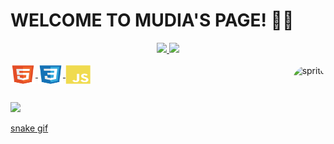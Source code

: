 # WELCOME TO MUDIA'S PAGE! 👋🏾

<div align="center">
  <a href="https://github.com/MudiaUON">
  <img height="180em" src="https://github-readme-stats.vercel.app/api?username=MudiaUON&show_icons=true&theme=tokyonight&include_all_commits=true&count_private=true"/>
  <img height="180em" src="https://github-readme-stats.vercel.app/api/top-langs/?username=MudiaUON&layout=compact&langs_count=7&theme=tokyonight"/>
</div>
<div style="display: inline_block"><br>
  <img align="center" alt="Rafa-HTML" height="30" width="40" src="https://raw.githubusercontent.com/devicons/devicon/master/icons/html5/html5-original.svg">
  <img align="center" alt="Rafa-CSS" height="30" width="40" src="https://raw.githubusercontent.com/devicons/devicon/master/icons/css3/css3-original.svg">
    <img align="center" alt="Rafa-Js" height="30" width="40" src="https://raw.githubusercontent.com/devicons/devicon/master/icons/javascript/javascript-plain.svg">
    
  <img align="right" alt="sprite" height="150" style="border-radius:50px;" src="https://static.wikia.nocookie.net/finalfantasy/images/b/b7/FFXIV_Main_Scenario_Quest_Icon.png/revision/latest/scale-to-width-down/174?cb=20210415062031">
</div>

  ##
 
<div> 
  <a href="https://www.linkedin.com/in/mudia-osagie-778b46232/" target="_blank"><img src="https://img.shields.io/badge/-LinkedIn-%230077B5?style=for-the-badge&logo=linkedin&logoColor=white" target="_blank"></a> 
  
  [snake gif](https://github.com/MudiaUON/MudiaUON/blob/output/github-contribution-grid-snake.gif)
</div>
